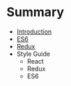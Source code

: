 # Summary

* [Introduction](README.md)
* [ES6](ES6.md)
* [Redux](React.md)
* Style Guide
   * React
   * Redux
   * ES6


